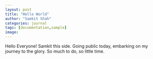 ```yaml
---
layout: post
title: "Hello World"
author: "Samkit Shah"
categories: journal
tags: [documentation,sample]
image: 
---
```


Hello Everyone! Samkit this side. Going public today, embarking on my journey to the glory. So much to do, so little time. 